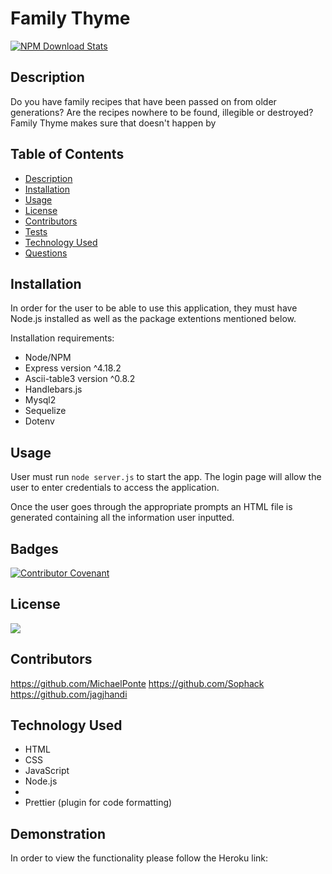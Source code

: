 # Family Thyme 

[![NPM Download Stats](https://nodei.co/npm/package.png?downloads=true)](https://www.npmjs.com/package)

## Description
Do you have family recipes that have been passed on from older generations? Are the recipes nowhere to be found, illegible or destroyed? Family Thyme makes sure that doesn't happen by  


## Table of Contents
- [Description](#description)
- [Installation](#installation)
- [Usage](#usage)
- [License](#license)
- [Contributors](#contributors)
- [Tests](#tests)
- [Technology Used](#technology-used)
- [Questions](#questions)

## Installation

In order for the user to be able to use this application, they must have Node.js installed as well as the package extentions mentioned below. 

Installation requirements: 
- Node/NPM 
- Express version ^4.18.2
- Ascii-table3 version ^0.8.2
- Handlebars.js
- Mysql2 
- Sequelize
- Dotenv 


## Usage

User must run ```node server.js``` to start the app. The login page will allow the user to enter credentials to access the application. 

Once the user goes through the appropriate prompts an HTML file is generated containing all the information user inputted. 


## Badges

[![Contributor Covenant](https://img.shields.io/badge/Contributor%20Covenant-2.1-4baaaa.svg)](code_of_conduct.md)

## License

![](https://img.shields.io/badge/License-MIT-yellowgreen)


## Contributors

https://github.com/MichaelPonte
https://github.com/Sophack
https://github.com/jagjhandi

## Technology Used
- HTML
- CSS
- JavaScript
- Node.js
- 
- Prettier (plugin for code formatting) 

## Demonstration
In order to view the functionality please follow the Heroku link: 

